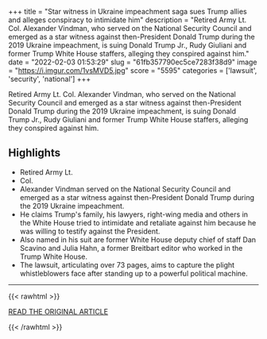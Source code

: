 +++
title = "Star witness in Ukraine impeachment saga sues Trump allies and alleges conspiracy to intimidate him"
description = "Retired Army Lt. Col. Alexander Vindman, who served on the National Security Council and emerged as a star witness against then-President Donald Trump during the 2019 Ukraine impeachment, is suing Donald Trump Jr., Rudy Giuliani and former Trump White House staffers, alleging they conspired against him."
date = "2022-02-03 01:53:29"
slug = "61fb357790ec5ce7283f38d9"
image = "https://i.imgur.com/1vsMVD5.jpg"
score = "5595"
categories = ['lawsuit', 'security', 'national']
+++

Retired Army Lt. Col. Alexander Vindman, who served on the National Security Council and emerged as a star witness against then-President Donald Trump during the 2019 Ukraine impeachment, is suing Donald Trump Jr., Rudy Giuliani and former Trump White House staffers, alleging they conspired against him.

## Highlights

- Retired Army Lt.
- Col.
- Alexander Vindman served on the National Security Council and emerged as a star witness against then-President Donald Trump during the 2019 Ukraine impeachment.
- He claims Trump's family, his lawyers, right-wing media and others in the White House tried to intimidate and retaliate against him because he was willing to testify against the President.
- Also named in his suit are former White House deputy chief of staff Dan Scavino and Julia Hahn, a former Breitbart editor who worked in the Trump White House.
- The lawsuit, articulating over 73 pages, aims to capture the plight whistleblowers face after standing up to a powerful political machine.

---

{{< rawhtml >}}
  <p class="article-category">
    <a target="_blank" href="https://www.cnn.com/2022/02/02/politics/alexander-vindman-donald-trump-rudy-giuliani-ukraine-impeachment/index.html">READ THE ORIGINAL ARTICLE</a>
  </p>
{{< /rawhtml >}}
